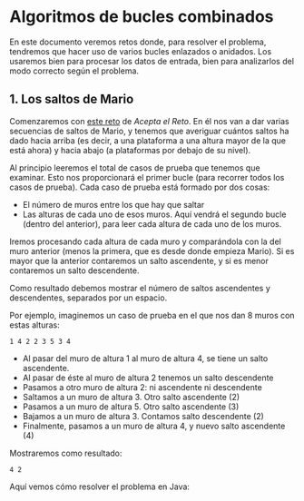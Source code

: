# Algoritmos de bucles combinados

En este documento veremos retos donde, para resolver el problema, tendremos que hacer uso de varios bucles enlazados o anidados. Los usaremos bien para procesar los datos de entrada, bien para analizarlos del modo correcto según el problema. 

## 1. Los saltos de Mario

Comenzaremos con <a href="https://aceptaelreto.com/problem/statement.php?id=158" target="_blank">este reto</a> de *Acepta el Reto*. En él nos van a dar varias secuencias de saltos de Mario, y tenemos que averiguar cuántos saltos ha dado hacia arriba (es decir, a una plataforma a una altura mayor de la que está ahora) y hacia abajo (a plataformas por debajo de su nivel).

Al principio leeremos el total de casos de prueba que tenemos que examinar. Esto nos proporcionará el primer bucle (para recorrer todos los casos de prueba). Cada caso de prueba está formado por dos cosas:

* El número de muros entre los que hay que saltar
* Las alturas de cada uno de esos muros. Aquí vendrá el segundo bucle (dentro del anterior), para leer cada altura de cada uno de los muros.

Iremos procesando cada altura de cada muro y comparándola con la del muro anterior (menos la primera, que es desde donde empieza Mario). Si es mayor que la anterior contaremos un salto ascendente, y si es menor contaremos un salto descendente. 

Como resultado debemos mostrar el número de saltos ascendentes y descendentes, separados por un espacio.

Por ejemplo, imaginemos un caso de prueba en el que nos dan 8 muros con estas alturas:

```
1 4 2 2 3 5 3 4
```

* Al pasar del muro de altura 1 al muro de altura 4, se tiene un salto ascendente. 
* Al pasar de éste al muro de altura 2 tenemos un salto descendente
* Pasamos a otro muro de altura 2: ni ascendente ni descendente
* Saltamos a un muro de altura 3. Otro salto ascendente (2)
* Pasamos a un muro de altura 5. Otro salto ascendente (3)
* Bajamos a un muro de altura 3. Contamos salto descendente (2)
* Finalmente, pasamos a un muro de altura 4, y nuevo salto ascendente (4)

Mostraremos como resultado:

```
4 2
```

Aquí vemos cómo resolver el problema en Java:

```java
```